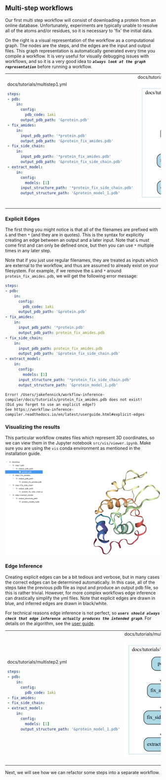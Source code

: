 ## Multi-step workflows

Our first multi step workflow will consist of downloading a protein from an online database. Unfortunately, experiments are typically unable to resolve all of the atoms and/or residues, so it is necessary to 'fix' the initial data.

On the right is a visual representation of the workflow as a computational graph. The nodes are the steps, and the edges are the input and output files. This graph representation is automatically generated every time you compile a workflow. It is very useful for visually debugging issues with workflows, and so it is a very good idea to ***`always look at the graph representation`*** before running a workflow.

<table>
<tr>
<td>
docs/tutorials/multistep1.yml

```yaml
steps:
- pdb:
    in:
      config:
        pdb_code: 1aki
      output_pdb_path: '&protein.pdb'
- fix_amides:
    in:
      input_pdb_path: '*protein.pdb'
      output_pdb_path: '&protein_fix_amides.pdb'
- fix_side_chain:
    in:
      input_pdb_path: '*protein_fix_amides.pdb'
      output_pdb_path: '&protein_fix_side_chain.pdb'
- extract_model:
    in:
      config:
        models: [1]
      input_structure_path: '*protein_fix_side_chain.pdb'
      output_structure_path: '&protein_model_1.pdb'
```

</td>
<td>
docs/tutorials/multistep1.yml.gv.png

![Multistep](multistep1.yml.gv.png)

</td>
</tr>
</table>

### Explicit Edges

The first thing you might notice is that all of the filenames are prefixed with `&` and then `*` (and they are in quotes). This is the syntax for explicitly creating an edge between an output and a later input. Note that `&` must come first and can only be defined once, but then you can use `*` multiple times in any later step.

Note that if you just use regular filenames, they are treated as inputs which are external to the workflow, and thus are assumed to already exist on your filesystem. For example, if we remove the `&` and `*` around `protein_fix_amides.pdb`, we will get the following error message:

```yaml
steps:
- pdb:
    in:
      config:
        pdb_code: 1aki
      output_pdb_path: '&protein.pdb'
- fix_amides:
    in:
      input_pdb_path: '*protein.pdb'
      output_pdb_path: protein_fix_amides.pdb
- fix_side_chain:
    in:
      input_pdb_path: protein_fix_amides.pdb
      output_pdb_path: '&protein_fix_side_chain.pdb'
- extract_model:
    in:
      config:
        models: [1]
      input_structure_path: '*protein_fix_side_chain.pdb'
      output_structure_path: '&protein_model_1.pdb'
```

```
Error! /Users/jakefennick/workflow-inference-compiler/docs/tutorials/protein_fix_amides.pdb does not exist!
(Did you forget to use an explicit edge?)
See https://workflow-inference-compiler.readthedocs.io/en/latest/userguide.html#explicit-edges
```

### Visualizing the results

This particular workflow creates files which represent 3D coordinates, so we can view them in the Jupyter notebook `src/vis/viewer.ipynb`. Make sure you are using the `vis` conda environment as mentioned in the installation guide.

![Multistep](protein.png)

### Edge Inference

Creating explicit edges can be a bit tedious and verbose, but in many cases the correct edges can be determined automatically. In this case, all of the steps take the previous pdb file as input and produce an output pdb file, so this is rather trivial. However, for more complex workflows edge inference can drastically simplify the yml files. Note that explicit edges are drawn in blue, and inferred edges are drawn in black/white.

For technical reasons edge inference is not perfect, so ***`users should always check that edge inference actually produces the intended graph`***. For details on the algorithm, see the [user guide](../userguide.md/#edge-inference-algorithm).

<table>
<tr>
<td>
docs/tutorials/multistep2.yml

```yaml
steps:
- pdb:
    in:
      config:
        pdb_code: 1aki
- fix_amides:
- fix_side_chain:
- extract_model:
    in:
      config:
        models: [1]
      output_structure_path: '&protein_model_1.pdb'
```

</td>
<td>
docs/tutorials/multistep2.yml.gv.png

![Multistep](multistep2.yml.gv.png)

</td>
</tr>
</table>

Next, we will see how we can refactor some steps into a separate workflow.